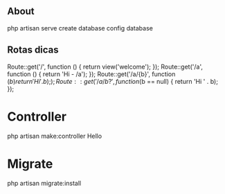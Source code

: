 ## About

php artisan serve
create database
config database

## Rotas dicas
Route::get('/', function () { return view('welcome'); });
Route::get('/a', function () { return 'Hi - /a'); });
Route::get('/a/{b}', function ($b) { return 'Hi ' . b); });
Route::get('/a/{b?}', function ($b == null) { return 'Hi ' . b); });

# Controller
php artisan make:controller Hello

# Migrate
php artisan migrate:install
